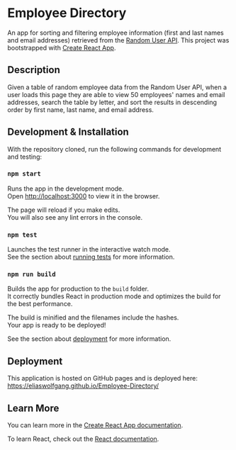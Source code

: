 # Employee Directory

An app for sorting and filtering employee information (first and last names and email addresses) retrieved from the [Random User API](https://randomuser.me/). This project was bootstrapped with [Create React App](https://github.com/facebook/create-react-app).

## Description

Given a table of random employee data from the Random User API, when a user loads this page they are able to view 50 employees' names and email addresses, search the table by letter, and sort the results in descending order by first name, last name, and email address. 

## Development & Installation

With the repository cloned, run the following commands for development and testing:

### `npm start`

Runs the app in the development mode.\
Open [http://localhost:3000](http://localhost:3000) to view it in the browser.

The page will reload if you make edits.\
You will also see any lint errors in the console.

### `npm test`

Launches the test runner in the interactive watch mode.\
See the section about [running tests](https://facebook.github.io/create-react-app/docs/running-tests) for more information.

### `npm run build`

Builds the app for production to the `build` folder.\
It correctly bundles React in production mode and optimizes the build for the best performance.

The build is minified and the filenames include the hashes.\
Your app is ready to be deployed!

See the section about [deployment](https://facebook.github.io/create-react-app/docs/deployment) for more information.

## Deployment

This application is hosted on GitHub pages and is deployed here: https://eliaswolfgang.github.io/Employee-Directory/ 

## Learn More

You can learn more in the [Create React App documentation](https://facebook.github.io/create-react-app/docs/getting-started).

To learn React, check out the [React documentation](https://reactjs.org/).


